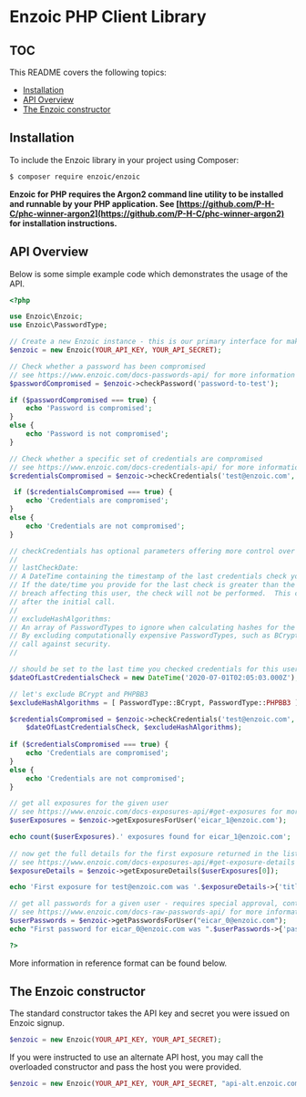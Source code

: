 # Enzoic PHP Client Library

## TOC

This README covers the following topics:

- [Installation](#installation)
- [API Overview](#api-overview)
- [The Enzoic constructor](#the-enzoic-constructor)

## Installation

To include the Enzoic library in your project using Composer: 

```sh
$ composer require enzoic/enzoic
```


**Enzoic for PHP requires the Argon2 command line utility to be installed and runnable by your PHP application.  See [https://github.com/P-H-C/phc-winner-argon2](https://github.com/P-H-C/phc-winner-argon2) for installation instructions.**

## API Overview

Below is some simple example code which demonstrates the usage of the API. 

```php
<?php

use Enzoic\Enzoic;
use Enzoic\PasswordType;

// Create a new Enzoic instance - this is our primary interface for making API calls
$enzoic = new Enzoic(YOUR_API_KEY, YOUR_API_SECRET);

// Check whether a password has been compromised
// see https://www.enzoic.com/docs-passwords-api/ for more information
$passwordCompromised = $enzoic->checkPassword('password-to-test'); 

if ($passwordCompromised === true) {
    echo 'Password is compromised';
}
else {
    echo 'Password is not compromised';
}

// Check whether a specific set of credentials are compromised
// see https://www.enzoic.com/docs-credentials-api/ for more information
$credentialsCompromised = $enzoic->checkCredentials('test@enzoic.com', 'password-to-test'); 

 if ($credentialsCompromised === true) {
    echo 'Credentials are compromised';
}
else {
    echo 'Credentials are not compromised';
}

// checkCredentials has optional parameters offering more control over performance.
//
// lastCheckDate: 
// A DateTime containing the timestamp of the last credentials check you performed for this user.
// If the date/time you provide for the last check is greater than the timestamp Enzoic has for the last
// breach affecting this user, the check will not be performed.  This can be used to substantially increase performance 
// after the initial call.
//
// excludeHashAlgorithms: 
// An array of PasswordTypes to ignore when calculating hashes for the credentials check.   
// By excluding computationally expensive PasswordTypes, such as BCrypt, it is possible to balance the performance of this
// call against security.
//

// should be set to the last time you checked credentials for this user for performance
$dateOfLastCredentialsCheck = new DateTime('2020-07-01T02:05:03.000Z');

// let's exclude BCrypt and PHPBB3 
$excludeHashAlgorithms = [ PasswordType::BCrypt, PasswordType::PHPBB3 ];

$credentialsCompromised = $enzoic->checkCredentials('test@enzoic.com', 'password-to-test', 
    $dateOfLastCredentialsCheck, $excludeHashAlgorithms);
    
if ($credentialsCompromised === true) {
    echo 'Credentials are compromised';
}
else {
    echo 'Credentials are not compromised';
}

// get all exposures for the given user
// see https://www.enzoic.com/docs-exposures-api/#get-exposures for more information
$userExposures = $enzoic->getExposuresForUser('eicar_1@enzoic.com');

echo count($userExposures).' exposures found for eicar_1@enzoic.com';
    
// now get the full details for the first exposure returned in the list
// see https://www.enzoic.com/docs-exposures-api/#get-exposure-details for more information
$exposureDetails = $enzoic->getExposureDetails($userExposures[0]);

echo 'First exposure for test@enzoic.com was '.$exposureDetails->{'title'};

// get all passwords for a given user - requires special approval, contact Enzoic sales
// see https://www.enzoic.com/docs-raw-passwords-api/ for more information
$userPasswords = $enzoic->getPasswordsForUser("eicar_0@enzoic.com");
echo "First password for eicar_0@enzoic.com was ".$userPasswords->{'passwords'}[0]->{'password'};

?>
```

More information in reference format can be found below.

## The Enzoic constructor

The standard constructor takes the API key and secret you were issued on Enzoic signup.

```php
$enzoic = new Enzoic(YOUR_API_KEY, YOUR_API_SECRET);
```

If you were instructed to use an alternate API host, you may call the overloaded constructor and pass the host you were provided.

```php
$enzoic = new Enzoic(YOUR_API_KEY, YOUR_API_SECRET, "api-alt.enzoic.com");
```
